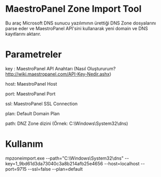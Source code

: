 ﻿MaestroPanel Zone Import Tool
============

Bu araç Microsoft DNS sunucu yazılımının ürettiği DNS Zone dosyalarını parse eder ve MaestroPanel API'sini kullanarak yeni domain ve DNS kayıtlarını aktarır.

Parametreler
============

key : MaestroPanel API Anahtarı (Nasıl Oluştururum? http://wiki.maestropanel.com/API-Key-Nedir.ashx)

host: MaestroPanel Host

port: MaestroPanel Port

ssl: MaestroPanel SSL Connection

plan: Default Domain Plan

path: DNZ Zone dizini (Örnek: C:\Windows\System32\dns)


Kullanım
============

mpzoneimport.exe --path="C:\Windows\System32\dns" --key=1_9bd61d3da73040c3a8b214afb25e4656 --host=localhost --port=9715 --ssl=false --plan=default
